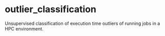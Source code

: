 # outlier_classification
Unsupervised classification of execution time outliers of running jobs in a HPC environment.
